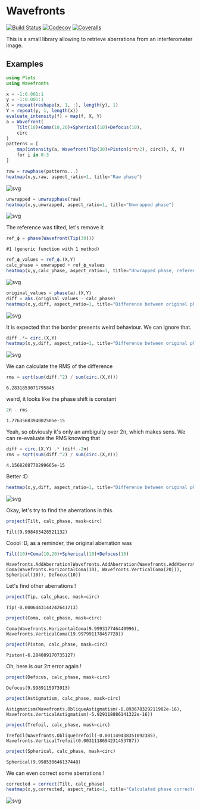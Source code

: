 # Wavefronts

[![Build Status](https://travis-ci.com/myusername/Wavefronts.jl.svg?branch=master)](https://travis-ci.com/myusername/Wavefronts.jl)
[![Codecov](https://codecov.io/gh/myusername/Wavefronts.jl/branch/master/graph/badge.svg)](https://codecov.io/gh/myusername/Wavefronts.jl)
[![Coveralls](https://coveralls.io/repos/github/myusername/Wavefronts.jl/badge.svg?branch=master)](https://coveralls.io/github/myusername/Wavefronts.jl?branch=master)

This is a small library allowing to retrieve aberrations from an interferometer image.

## Examples

```julia
using Plots
using Wavefronts
```


```julia
x = -1:0.001:1
y = -1:0.001:1
X = repeat(reshape(x, 1, :), length(y), 1)
Y = repeat(y, 1, length(x))
evaluate_intensity(f) = map(f, X, Y)
a = Wavefront(
    Tilt(10)+Coma(10,20)+Spherical(10)+Defocus(10),
    circ
)
patterns = [
    map(intensity(a, Wavefront(Tip(30)+Piston(i*π/2), circ)), X, Y)
    for i in 0:3
]

raw = rawphase(patterns...)
heatmap(x,y,raw, aspect_ratio=1, title="Raw phase")
```




![svg](/images/output_1_0.svg)




```julia
unwrapped = unwrapphase(raw)
heatmap(x,y,unwrapped, aspect_ratio=1, title="Unwrapped phase")
```




![svg](/images/output_2_0.svg)



The reference was tilted, let's remove it


```julia
ref_ϕ = phase(Wavefront(Tip(30)))
```




    #1 (generic function with 1 method)




```julia
ref_ϕ_values = ref_ϕ.(X,Y)
calc_phase = unwrapped + ref_ϕ_values
heatmap(x,y,calc_phase, aspect_ratio=1, title="Unwrapped phase, reference removed")
```




![svg](/images/output_5_0.svg)




```julia
original_values = phase(a).(X,Y)
diff = abs.(original_values - calc_phase)
heatmap(x,y,diff, aspect_ratio=1, title="Difference between original phase and calculated phase")
```




![svg](/images/output_6_0.svg)



It is expected that the border presents weird behaviour. We can ignore that.


```julia
diff .*= circ.(X,Y)
heatmap(x,y,diff, aspect_ratio=1, title="Difference between original phase and retreived phase, \nborder removed.")
```




![svg](/images/output_8_0.svg)



We can calculate the RMS of the difference


```julia
rms = sqrt(sum(diff.^2) / sum(circ.(X,Y)))
```




    6.2831853071795845



weird, it looks like the phase shift is constant


```julia
2π - rms
```




    1.7763568394002505e-15



Yeah, so obviously it's only an ambiguity over 2π, which makes sens. We can re-evaluate the RMS knowing that


```julia
diff = circ.(X,Y) .* (diff.-2π)
rms = sqrt(sum(diff.^2) / sum(circ.(X,Y)))
```




    4.1568208770299665e-15



Better :D


```julia
heatmap(x,y,diff, aspect_ratio=1, title="Difference between original phase and retreived phase, \nborder and 2pi ambiguity removed.")
```




![svg](/images/output_16_0.svg)



Okay, let's try to find the aberrations in this.


```julia
project(Tilt, calc_phase, mask=circ)
```




    Tilt(9.998483428521132)



Coool :D, as a reminder, the original aberration was


```julia
Tilt(10)+Coma(10,20)+Spherical(10)+Defocus(10)
```




    Wavefronts.AddAberration(Wavefronts.AddAberration(Wavefronts.AddAberration(Tilt(10), Coma(Wavefronts.HorizontalComa(10), Wavefronts.VerticalComa(20))), Spherical(10)), Defocus(10))



Let's find other aberrations !


```julia
project(Tip, calc_phase, mask=circ)
```




    Tip(-0.0006443144242641213)




```julia
project(Coma, calc_phase, mask=circ)
```




    Coma(Wavefronts.HorizontalComa(9.999317746440996), Wavefronts.VerticalComa(19.997991178457728))




```julia
project(Piston, calc_phase, mask=circ)
```




    Piston(-6.284089170735127)



Oh, here is our $2\pi$ error again !


```julia
project(Defocus, calc_phase, mask=circ)
```




    Defocus(9.9989115973913)




```julia
project(Astigmatism, calc_phase, mask=circ)
```




    Astigmatism(Wavefronts.ObliqueAstigmatism(-8.893678329211982e-16), Wavefronts.VerticalAstigmatism(-5.929118886141322e-16))




```julia
project(Trefoil, calc_phase, mask=circ)
```




    Trefoil(Wavefronts.ObliqueTrefoil(-0.001149438351092385), Wavefronts.VerticalTrefoil(0.0031118694231453787))




```julia
project(Spherical, calc_phase, mask=circ)
```




    Spherical(9.998530646137448)



We can even correct some aberrations !


```julia
corrected = correct(Tilt, calc_phase)
heatmap(x,y,corrected, aspect_ratio=1, title="Calculated phase corrected of tilt")
```




![svg](/images/output_31_0.svg)
